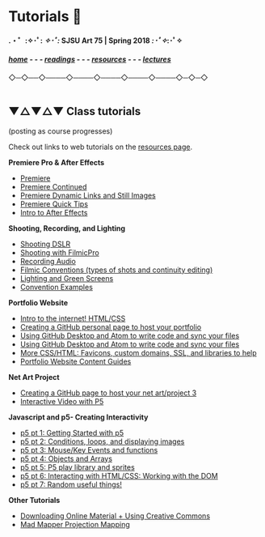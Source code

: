 
# Tutorials 📝

#### .・゜:✧･ﾟ: *✧･ﾟ:* SJSU Art 75 | Spring 2018 *:･ﾟ✧*:･ﾟ✧

#### ***[home](..) - - - [readings](../readings) - - - [resources](/resources) - - - [lectures](/..lectures)***
 ◇─◇──◇────◇────◇────◇────◇────◇─◇─◇
 <br> <br>

## ▼△▼△▼ Class tutorials

(posting as course progresses)

Check out links to web tutorials on the [resources page](../resources).


**Premiere Pro & After Effects**
* [Premiere](tuts/01_Premiere)
* [Premiere Continued](tuts/01b_PremiereContinued)
* [Premiere Dynamic Links and Still Images](tuts/01c_PremiereDynamicLinks)
* [Premiere Quick Tips](tuts/01d_PremiereQuickTips)
* [Intro to After Effects](tuts/01e_afterEffects)

**Shooting, Recording, and Lighting**
* [Shooting DSLR](tuts/02a_shootingDSLR)
* [Shooting with FilmicPro](tuts/02b_shootingFilmicPro)
* [Recording Audio](tuts/02c_recordingAudio)
* [Filmic Conventions (types of shots and continuity editing)](tuts/02d_filmicConventions)
* [Lighting and Green Screens](tuts/02f_lightingAndGreenScreen)
* [Convention Examples](tuts/02e_ConventionExamples)

**Portfolio Website**
* [Intro to the internet! HTML/CSS](tuts/03a_introToInternet)
* [Creating a GitHub personal page to host your portfolio](tuts/03a_gitHubPageSetup)
* [Using GitHub Desktop and Atom to write code and sync your files](tuts/03b_gitHubDesktop-atom)
* [Using GitHub Desktop and Atom to write code and sync your files](tuts/03c_gitHubDesktop-atom)
* [More CSS/HTML: Favicons, custom domains, SSL, and libraries to help](tuts/03d_moreHTMLCSS)
* [Portfolio Website Content Guides](tuts/03e_WebPortfolio_Content)


**Net Art Project**
* [Creating a GitHub page to host your net art/project 3](tuts/04a_netArt_repositorySetup)
* [Interactive Video with P5](tuts/04b_interactiveVideoWithP5)

**Javascript and p5- Creating Interactivity**
* [p5 pt 1: Getting Started with p5](tuts/05a_p5_1_gettingStarted)
* [p5 pt 2: Conditions, loops, and displaying images](tuts/05b_p5_2_conditionals-loops-images)
* [p5 pt 3: Mouse/Key Events and functions](tuts/05c_p5_3_eventsAndFunctions)
* [p5 pt 4: Objects and Arrays](tuts/05d_p5_4_objectsAndArrays)
* [p5 pt 5: P5 play library and sprites](tuts/05e_p5_5_p5Play-sprites)
* [p5 pt 6: Interacting with HTML/CSS: Working with the DOM](tuts/05f_p5_6_workingWithDOM)
* [p5 pt 7: Random useful things!](tuts/05g_p5_7_randomUsefulThings)

**Other Tutorials**
* [Downloading Online Material + Using Creative Commons](tuts/Creative_Commons)
* [Mad Mapper Projection Mapping](tuts/MadMapper)
